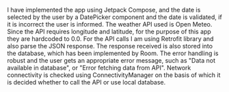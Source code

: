 I have implemented the app using Jetpack Compose, and the date is selected by the user by a DatePicker component and the date is validated, if it is incorrect the user is informed.
The weather API used is Open Meteo. Since the API requires longitude and latitude, for the purpose of this app they are hardcoded to 0.0.
For the API calls I am using Retrofit library and also parse the JSON response. The response received is also stored into the database, which has been implemented by Room.
The error handling is robust and the user gets an appropriate error message, such as "Data not available in database", or "Error fetching data from API".
Network connectivity is checked using ConnectivityManager on the basis of which it is decided whether to call the API or use local database.
